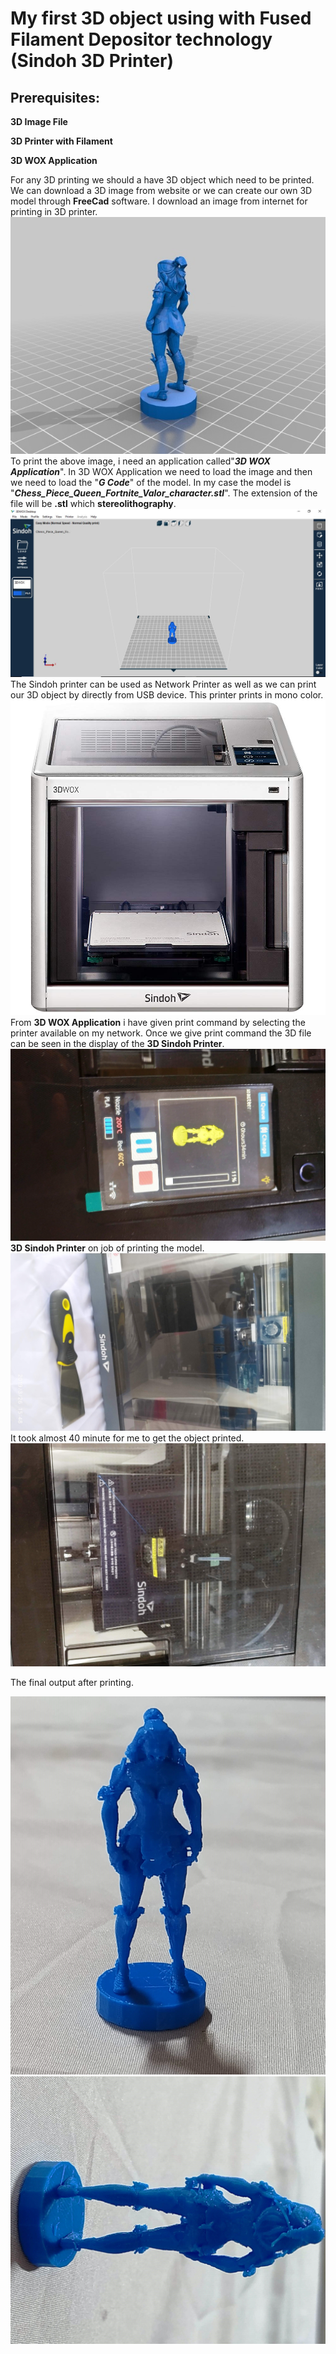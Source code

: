 # My first 3D object using with Fused Filament Depositor technology (Sindoh 3D Printer) 
## Prerequisites:

**3D Image File**

**3D Printer with Filament**

**3D WOX Application** 

For any 3D printing we should a have 3D object which need to be printed. We can download a 3D image from website or we can create our own 3D model through **FreeCad** software. I download an image from internet for printing in 3D printer.
![FIle for 3D image](img/3dimage.jpg)
To print the above image, i need an application called"_**3D WOX Application**_". In 3D WOX Application we need to load the image and then we need to load the "_**G Code**_" of the model. In my case the model is "_**Chess_Piece_Queen_Fortnite_Valor_character.stl**_". The extension of the file will be **.stl** which **stereolithography**.
![FIle for 3D printer](img/sindoh.JPG)
The Sindoh printer can be used as Network Printer as well as we can print our 3D object by directly from USB device. This printer prints in mono color.
![FIle for 3D printer](img/3dprintersindoh.jpg)
From **3D WOX Application** i have given print command by selecting the printer available on my network. Once we give print command the 3D file can be seen in the display of the **3D Sindoh Printer**.
![FIle for 3D printer](img/sindoh1.jpg)
**3D Sindoh Printer** on job of printing the model.
![FIle for 3D printer](img/sindoh2.jpg)
It took almost 40 minute for me to get the object printed.
![FIle for 3D printer](img/sindoh3.jpg)

The final output after printing.

![FIle for 3D printer](img/3dmodel1.jpg) ![FIle for 3D printer](img/3dmodel2.jpg)